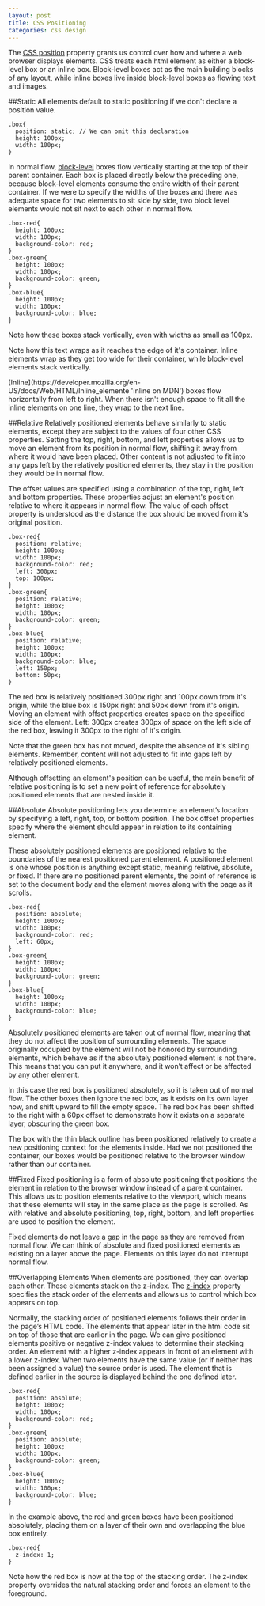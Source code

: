 ```yaml
---
layout: post
title: CSS Positioning
categories: css design
---
```


The [CSS position](https://developer.mozilla.org/en-US/docs/Web/CSS/position 'Position on MDN') property grants us control over how and where a web browser displays elements. CSS treats each html element as either a block-level box or an inline box. Block-level boxes act as the main building blocks of any layout, while inline boxes live inside block-level boxes as flowing text and images.


##Static
All elements default to static positioning if we don't declare a position value.

    .box{
      position: static; // We can omit this declaration
      height: 100px;
      width: 100px;
    }

In normal flow, [block-level](https://developer.mozilla.org/en-US/docs/Web/HTML/Block-level_elements 'Block-level on MDN') boxes flow vertically starting at the top of their parent container. Each box is placed directly below the preceding one, because block-level elements consume the entire width of their parent container. If we were to specify the widths of the boxes and there was adequate space for two elements to sit side by side, two block level elements would not sit next to each other in normal flow.

    .box-red{
      height: 100px;
      width: 100px;
      background-color: red;
    }
    .box-green{
      height: 100px;
      width: 100px;
      background-color: green;
    }
    .box-blue{
      height: 100px;
      width: 100px;
      background-color: blue;
    }



<div class='demo'>
  <div class='box-red'></div>
  <div class='box-green'></div>
  <div class='box-blue'></div>
</div>

Note how these boxes stack vertically, even with widths as small as 100px.

<div class='demo'>
  <p>
    Note how this text wraps as it reaches the edge of it's container. Inline elements wrap as they get too wide for their container, while block-level elements stack vertically.
  </p>
</div>
[Inline](https://developer.mozilla.org/en-US/docs/Web/HTML/Inline_elemente 'Inline on MDN') boxes flow horizontally from left to right. When there isn't enough space to fit all the inline elements on one line, they wrap to the next line.


##Relative
Relatively positioned elements behave similarly to static elements, except they are subject to the values of four other CSS properties. Setting the top, right, bottom, and left properties allows us to move an element from its position in normal flow, shifting it away from where it would have been placed. Other content is not adjusted to fit into any gaps left by the relatively positioned elements, they stay in the position they would be in normal flow.

The offset values are specified using a combination of the top, right, left and bottom properties. These properties adjust an element's position relative to where it appears in normal flow. The value of each offset property is understood as the distance the box should be moved from it's original position.

    .box-red{
      position: relative;
      height: 100px;
      width: 100px;
      background-color: red;
      left: 300px;
      top: 100px;
    }
    .box-green{
      position: relative;
      height: 100px;
      width: 100px;
      background-color: green;
    }
    .box-blue{
      position: relative;
      height: 100px;
      width: 100px;
      background-color: blue;
      left: 150px;
      bottom: 50px;
    }


<div class='demo'>
  <div class='box-red offset-relative'></div>
  <div class='box-green'></div>
  <div class='box-blue offset-relative'></div>
</div>

The red box is relatively positioned 300px right and 100px down from it's origin, while the blue box is 150px right and 50px down from it's origin. Moving an element with offset properties creates space on the specified side of the element. Left: 300px creates 300px of space on the left side of the red box, leaving it 300px to the right of it's origin.

Note that the green box has not moved, despite the absence of it's sibling elements. Remember, content will not adjusted to fit into gaps left by relatively positioned elements.

Although offsetting an element's position can be useful, the main benefit of relative positioning is to set a new point of reference for absolutely positioned elements that are nested inside it.


##Absolute
Absolute positioning lets you determine an element’s location by specifying a left, right, top, or bottom position. The box offset properties specify where the element should appear in relation to its containing element.

These absolutely positioned elements are positioned relative to the boundaries of the nearest positioned parent element. A positioned element is one whose position is anything except static, meaning relative, absolute, or fixed. If there are no positioned parent elements, the point of reference is set to the document body and the element moves along with the page as it scrolls.

    .box-red{
      position: absolute;
      height: 100px;
      width: 100px;
      background-color: red;
      left: 60px;
    }
    .box-green{
      height: 100px;
      width: 100px;
      background-color: green;
    }
    .box-blue{
      height: 100px;
      width: 100px;
      background-color: blue;
    }

Absolutely positioned elements are taken out of normal flow, meaning that they do not affect the position of surrounding elements. The space originally occupied by the element will not be honored by surrounding elements, which behave as if the absolutely positioned element is not there. This means that you can put it anywhere, and it won’t affect or be affected by any other element.

<div class='demo relative'>
  <div class='box-red absolute-offset'></div>
  <div class='box-green'></div>
  <div class='box-blue'></div>
</div>

In this case the red box is positioned absolutely, so it is taken out of normal flow. The other boxes then ignore the red box, as it exists on its own layer now, and shift upward to fill the empty space. The red box has been shifted to the right with a 60px offset to demonstrate how it exists on a separate layer, obscuring the green box.

The box with the thin black outline has been positioned relatively to create a new positioning context for the elements inside. Had we not positioned the container, our boxes would be positioned relative to the browser window rather than our container.


##Fixed
Fixed positioning is a form of absolute positioning that positions the element in relation to the browser window instead of a parent container. This allows us to position elements relative to the viewport, which means that these elements will stay in the same place as the page is scrolled. As with relative and absolute positioning, top, right, bottom, and left properties are used to position the element.

Fixed elements do not leave a gap in the page as they are removed from normal flow.  We can think of absolute and fixed positioned elements as existing on a layer above the page. Elements on this layer do not interrupt normal flow.


##Overlapping Elements
When elements are positioned, they can overlap each other. These elements stack on the z-index. The [z-index](https://developer.mozilla.org/en-US/docs/Web/CSS/z-index 'z-index on MDN') property specifies the stack order of the elements and allows us to control which box appears on top.

Normally, the stacking order of positioned elements follows their order in the page’s HTML code. The elements that appear later in the html code sit on top of those that are earlier in the page. We can give positioned elements positive or negative z-index values to determine their stacking order. An element with a higher z-index appears in front of an element with a lower z-index. When two elements have the same value (or if neither has been assigned a value) the source order is used. The element that is defined earlier in the source is displayed behind the one defined later.

    .box-red{
      position: absolute;
      height: 100px;
      width: 100px;
      background-color: red;
    }
    .box-green{
      position: absolute;
      height: 100px;
      width: 100px;
      background-color: green;
    }
    .box-blue{
      height: 100px;
      width: 100px;
      background-color: blue;
    }

<div class='demo relative'>
<div class='box-red absolute'></div>
<div class='box-green absolute'></div>
<div class='box-blue'></div>
</div>

In the example above, the red and green boxes have been positioned absolutely, placing them on a layer of their own and overlapping the blue box entirely.

    .box-red{
      z-index: 1;
    }

<div class='demo relative'>
<div class='box-red absolute zindex'></div>
<div class='box-green absolute'></div>
<div class='box-blue'></div>
</div>

Note how the red box is now at the top of the stacking order. The z-index property overrides the natural stacking order and forces an element to the foreground.
